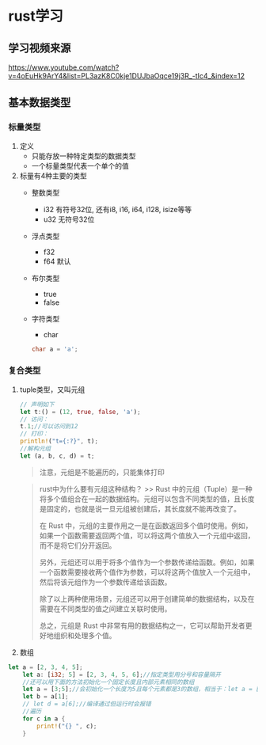 # rust学习
## 学习视频来源
https://www.youtube.com/watch?v=4oEuHk9ArY4&list=PL3azK8C0kje1DUJbaOqce19j3R_-tIc4_&index=12

## 基本数据类型
### 标量类型
1. 定义
    * 只能存放一种特定类型的数据类型
    * 一个标量类型代表一个单个的值
2. 标量有4种主要的类型
    * 整数类型
        * i32 有符号32位, 还有i8, i16, i64, i128, isize等等
        * u32 无符号32位
    
    * 浮点类型
        * f32
        * f64 默认

    * 布尔类型
        * true
        * false

    * 字符类型
        * char
        ```rust
        char a = 'a';
        ```

### 复合类型
1. tuple类型，又叫元组
    
    ```rust 
    // 声明如下
    let t:() = (12, true, false, 'a');
    // 访问：
    t.1;//可以访问到12
    // 打印：
    println!("t={:?}", t);
    //解构元组
    let (a, b, c, d) = t;
    ```
    > 注意，元组是不能遍历的，只能集体打印

    > rust中为什么要有元组这种结构？
        >> Rust 中的元组（Tuple）是一种将多个值组合在一起的数据结构。元组可以包含不同类型的值，且长度是固定的，也就是说一旦元组被创建后，其长度就不能再改变了。<p>
        在 Rust 中，元组的主要作用之一是在函数返回多个值时使用。例如，如果一个函数需要返回两个值，可以将这两个值放入一个元组中返回，而不是将它们分开返回。<p>
        另外，元组还可以用于将多个值作为一个参数传递给函数。例如，如果一个函数需要接收两个值作为参数，可以将这两个值放入一个元组中，然后将该元组作为一个参数传递给该函数。<p>
        除了以上两种使用场景，元组还可以用于创建简单的数据结构，以及在需要在不同类型的值之间建立关联时使用。<p>
        总之，元组是 Rust 中非常有用的数据结构之一，它可以帮助开发者更好地组织和处理多个值。

2. 数组
```rust
let a = [2, 3, 4, 5];
    let a: [i32; 5] = [2, 3, 4, 5, 6];//指定类型用分号和容量隔开
    //还可以用下面的方法初始化一个固定长度且内部元素相同的数组
    let a = [3;5];//会初始化一个长度为5且每个元素都是3的数组，相当于：let a = [3,3,3,3,3];
    let b = a[1];
    // let d = a[6];//编译通过但运行时会报错
    //遍历
    for c in a {
        print!("{} ", c);
    }
```

